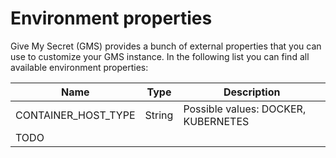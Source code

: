 # Environment properties

Give My Secret (GMS) provides a bunch of external properties that you can use to customize your GMS instance. In the following list you can find all available environment properties:

| Name                | Type   | Description                         |
| ------------------- | ------ | ----------------------------------- |
| CONTAINER_HOST_TYPE | String | Possible values: DOCKER, KUBERNETES |
| TODO                |        |                                     |

